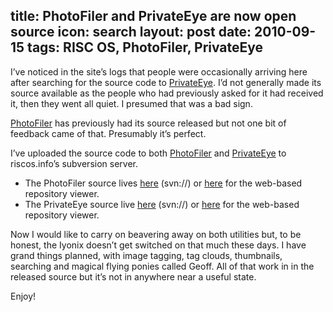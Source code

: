 title: PhotoFiler and PrivateEye are now open source
icon: search
layout: post
date: 2010-09-15
tags: RISC OS, PhotoFiler, PrivateEye
----

I’ve noticed in the site’s logs that people were occasionally arriving here after searching for the source code to [PrivateEye](/risc.os/privateeye.html). I’d not generally made its source available as the people who had previously asked for it had received it, then they went all quiet. I presumed that was a bad sign.

[PhotoFiler](/risc.os/photofiler.html) has previously had its source released but not one bit of feedback came of that. Presumably it’s perfect.

I’ve uploaded the source code to both [PhotoFiler](/risc.os/photofiler.html) and [PrivateEye](/risc.os/privateeye.html) to riscos.info’s subversion server.

* The PhotoFiler source lives [here](svn://svn.riscos.info/photofiler) (svn://) or [here](http://www.riscos.info/websvn/listing.php?repname=photofiler) for the web-based repository viewer.
* The PrivateEye source live [here](svn://svn.riscos.info/privateeye) (svn://) or [here](http://www.riscos.info/websvn/listing.php?repname=privateeye) for the web-based repository viewer.

Now I would like to carry on beavering away on both utilities but, to be honest, the Iyonix doesn’t get switched on that much these days. I have grand things planned, with image tagging, tag clouds, thumbnails, searching and magical flying ponies called Geoff. All of that work in in the released source but it’s not in anywhere near a useful state.

Enjoy!
